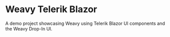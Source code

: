 # Weavy Telerik Blazor

A demo project showcasing Weavy using Telerik Blazor UI components and the Weavy Drop-In UI.

